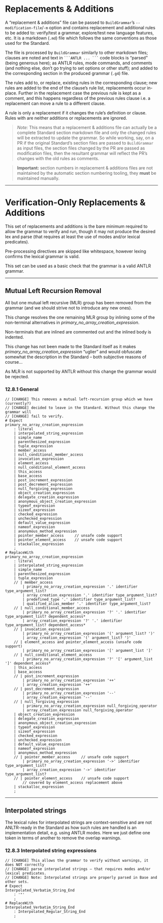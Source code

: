 # Replacements & Additions

A “replacement & additions” file can be passed to `BuildGrammar`’s `--modification-file`/`-m`
option and contains replacement and additional rules to be added to: verify/test a grammar,
explore/test new language features, etc. It is a markdown (`.md`) file which follows the same
conventions as those used for the Standard.

The file is processed by `BuildGrammar` similarly to other markdown files; clauses are
noted and text in ```` ```ANTLR ... ``` ```` code blocks is “parsed” (being generous here);
as ANTLR rules, mode commands, and comments (and nothing else, don’t go trying to set options
or other stuff); and added to the corresponding section in the produced grammar (`.g4`) file.

The rules add to, or replace, existing rules in the corresponding clause; new rules are added
to the end of the clause’s rule list, replacements occur in-place. Further in the replacement
case the previous rule is kept as a comment, and this happens regardless of the previous rules
clause i.e. a replacement can move a rule to a different clause.

A rule is only a replacement if it changes the rule’s definition or clause.
Rules with are neither additions or replacements are ignored.

> *Note:* This means that a
replacement & additions file can actually be a complete Standard section markdown file
and only the changed rules will be extracted to update the grammar. So while working, say,
on a PR if the original Standard’s section files are passed to `BuildGrammar` as input files,
the section files changed by the PR are passed as modification files, then the resultant grammar will
reflect the PR’s changes with the old rules as comments.

> **Important:** section numbers in replacement & additions files are not maintained by
the automatic section numbering tooling, they **must** be maintained manually.

---

# Verification-Only Replacements & Additions

This set of replacements and additions is the bare minimum required to allow the grammar
to verify and run, though it may not produce the desired lex and parse (that requires at
least the use of modes and/or lexical predicates).

Pre-processing directives are skipped like whitespace, however lexing confirms the lexical
grammar is valid.

This set can be used as a basic check that the grammar is a valid ANTLR grammar.


---

## Mutual Left Recursion Removal

All but one mutual left recursive (MLR) group has been removed from the grammar (and we should
strive not to introduce any new ones).

This change resolves the one remaining MLR group by inlining some of the non-terminal
alternatives in *primary_no_array_creation_expression*.

Non-terminals that are inlined
are commented out and the inlined body is indented.

This change has not been made to the Standard itself as it makes *primary_no_array_creation_expression*
“uglier” and would obfuscate somewhat the description in the Standard – both
subjective reasons of course...

As MLR is not supported by ANTLR without this change the grammar would be rejected.

### 12.8.1 General

```ANTLR
// [CHANGE] This removes a mutual left-recursion group which we have (currently?)
// [CHANGE] decided to leave in the Standard. Without this change the grammar will
// [CHANGE] fail to verify.
# Expect
primary_no_array_creation_expression
    : literal
    | interpolated_string_expression
    | simple_name
    | parenthesized_expression
    | tuple_expression
    | member_access
    | null_conditional_member_access
    | invocation_expression
    | element_access
    | null_conditional_element_access
    | this_access
    | base_access
    | post_increment_expression
    | post_decrement_expression
    | null_forgiving_expression
    | object_creation_expression
    | delegate_creation_expression
    | anonymous_object_creation_expression
    | typeof_expression
    | sizeof_expression
    | checked_expression
    | unchecked_expression
    | default_value_expression
    | nameof_expression    
    | anonymous_method_expression
    | pointer_member_access     // unsafe code support
    | pointer_element_access    // unsafe code support
    | stackalloc_expression
    ;
# ReplaceWith
primary_no_array_creation_expression
    : literal
    | interpolated_string_expression
    | simple_name
    | parenthesized_expression
    | tuple_expression
    // | member_access
        | primary_no_array_creation_expression '.' identifier type_argument_list?
        | array_creation_expression '.' identifier type_argument_list?
        | predefined_type '.' identifier type_argument_list?
        | qualified_alias_member '.' identifier type_argument_list?
    // | null_conditional_member_access
    	| primary_no_array_creation_expression '?' '.' identifier type_argument_list? dependent_access*
    	| array_creation_expression '?' '.' identifier type_argument_list? dependent_access*
    // | invocation_expression
        | primary_no_array_creation_expression '(' argument_list? ')'
        | array_creation_expression '(' argument_list? ')'
    // | element_access and pointer_element_access (unsafe code support)
        | primary_no_array_creation_expression '[' argument_list ']'
    // | null_conditional_element_access
        | primary_no_array_creation_expression '?' '[' argument_list ']' dependent_access*
    | this_access
    | base_access
    // | post_increment_expression
        | primary_no_array_creation_expression '++'
        | array_creation_expression '++'
    // | post_decrement_expression
        | primary_no_array_creation_expression '--'
        | array_creation_expression '--'
    // | null_forgiving_expression
        | primary_no_array_creation_expression null_forgiving_operator
        | array_creation_expression null_forgiving_operator
    | object_creation_expression
    | delegate_creation_expression
    | anonymous_object_creation_expression
    | typeof_expression
    | sizeof_expression
    | checked_expression
    | unchecked_expression
    | default_value_expression
    | nameof_expression
    | anonymous_method_expression
    // | pointer_member_access     // unsafe code support
        | primary_no_array_creation_expression '->' identifier type_argument_list?
        | array_creation_expression '->' identifier type_argument_list?
    // | pointer_element_access    // unsafe code support
        // covered by element_access replacement above
    | stackalloc_expression
    ;
```


---

## Interpolated strings

The lexical rules for interpolated strings are context-sensitive and are not ANLTR-ready in the Standard
as how such rules are handled is an implementation detail, e.g. using ANTLR modes.
Here we just define one token in terms of another to remove the overlap warnings.

### 12.8.3 Interpolated string expressions

```ANTLR
// [CHANGE] This allows the grammar to verify without warnings, it does NOT correctly
// [CHANGE] parse interpolated strings – that requires modes and/or lexical predicates.
// [CHANGE] Note: Interpolated strings are properly parsed in Base and other sets.
# Expect
Interpolated_Verbatim_String_End
    : '"'
    ;
# ReplaceWith
Interpolated_Verbatim_String_End
    : Interpolated_Regular_String_End
    ;
```
